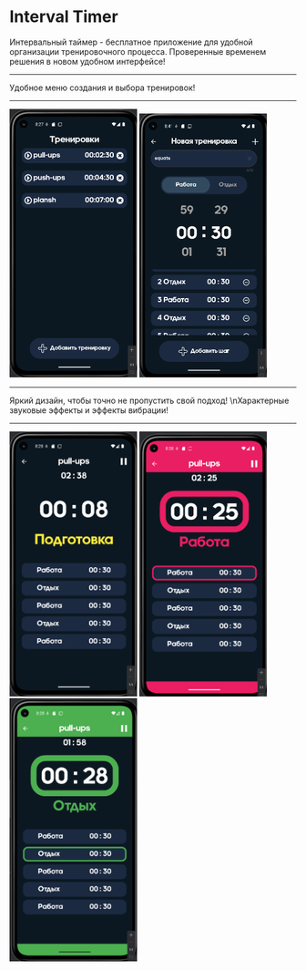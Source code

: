 # Interval Timer

Интервальный таймер - бесплатное приложение для удобной организации тренировочного процесса.
Проверенные временем решения в новом удобном интерфейсе!

___
Удобное меню создания и выбора тренировок!
___

<p>
<img width=224 src='data/1.png'>
<img width=224 src='data/2.png'>
</p>

___
Яркий дизайн, чтобы точно не пропустить свой подход!
\nХарактерные звуковые эффекты и эффекты вибрации!
___

<p>
<img width=224 src='data/3.png'>
<img width=224 src='data/4.png'>
<img width=224 src='data/5.png'>
</p>